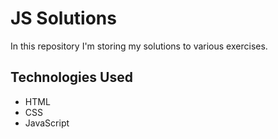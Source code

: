 # JS Solutions

In this repository I'm storing my solutions to various exercises.

## Technologies Used

- HTML
- CSS
- JavaScript
